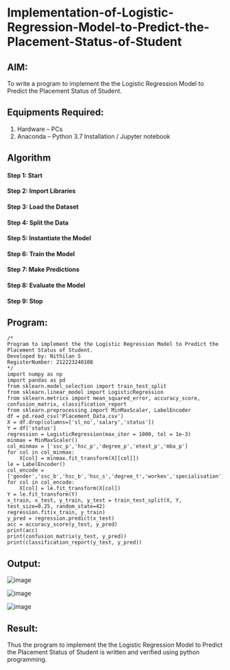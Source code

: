 # Implementation-of-Logistic-Regression-Model-to-Predict-the-Placement-Status-of-Student

## AIM:
To write a program to implement the the Logistic Regression Model to Predict the Placement Status of Student.

## Equipments Required:
1. Hardware – PCs
2. Anaconda – Python 3.7 Installation / Jupyter notebook

## Algorithm
#### Step 1: Start
#### Step 2: Import Libraries
#### Step 3: Load the Dataset
#### Step 4: Split the Data
#### Step 5: Instantiate the Model
#### Step 6: Train the Model
#### Step 7: Make Predictions
#### Step 8: Evaluate the Model
#### Step 9: Stop


## Program:
```
/*
Program to implement the the Logistic Regression Model to Predict the Placement Status of Student.
Developed by: Nithilan S
RegisterNumber: 212223240108
*/
import numpy as np
import pandas as pd
from sklearn.model_selection import train_test_split
from sklearn.linear_model import LogisticRegression
from sklearn.metrics import mean_squared_error, accuracy_score, confusion_matrix, classification_report
from sklearn.preprocessing import MinMaxScaler, LabelEncoder
df = pd.read_csv('Placement_Data.csv')
X = df.drop(columns=['sl_no','salary','status'])
Y = df['status']
regression = LogisticRegression(max_iter = 1000, tol = 1e-3)
minmax = MinMaxScaler()
col_minmax = ['ssc_p','hsc_p','degree_p','etest_p','mba_p']
for col in col_minmax:
    X[col] = minmax.fit_transform(X[[col]])
le = LabelEncoder()
col_encode = ['gender','ssc_b','hsc_b','hsc_s','degree_t','workex','specialisation']
for col in col_encode:
    X[col] = le.fit_transform(X[col])
Y = le.fit_transform(Y)
x_train, x_test, y_train, y_test = train_test_split(X, Y, test_size=0.25, random_state=42)
regression.fit(x_train, y_train)
y_pred = regression.predict(x_test)
acc = accuracy_score(y_test, y_pred)
print(acc)
print(confusion_matrix(y_test, y_pred))
print(classification_report(y_test, y_pred))
```

## Output:

![image](https://github.com/user-attachments/assets/b954ba1a-fe20-48d7-b0b0-073d1794070a)

![image](https://github.com/user-attachments/assets/dc54745f-b41e-4f0c-abb4-3f9d3a65b1d9)

![image](https://github.com/user-attachments/assets/77ed32f2-05c0-47b6-a73f-612ba74d5973)

## Result:
Thus the program to implement the the Logistic Regression Model to Predict the Placement Status of Student is written and verified using python programming.

